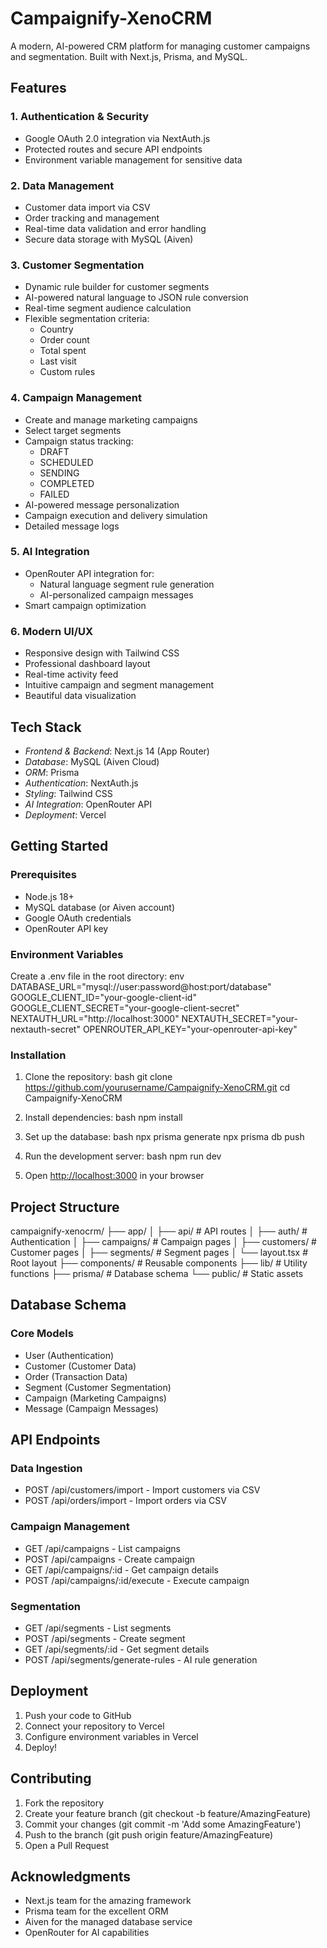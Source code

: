 # Campaignify-XenoCRM

A modern, AI-powered CRM platform for managing customer campaigns and segmentation. Built with Next.js, Prisma, and MySQL.

## Features

### 1. Authentication & Security
- Google OAuth 2.0 integration via NextAuth.js
- Protected routes and secure API endpoints
- Environment variable management for sensitive data

### 2. Data Management
- Customer data import via CSV
- Order tracking and management
- Real-time data validation and error handling
- Secure data storage with MySQL (Aiven)

### 3. Customer Segmentation
- Dynamic rule builder for customer segments
- AI-powered natural language to JSON rule conversion
- Real-time segment audience calculation
- Flexible segmentation criteria:
  - Country
  - Order count
  - Total spent
  - Last visit
  - Custom rules

### 4. Campaign Management
- Create and manage marketing campaigns
- Select target segments
- Campaign status tracking:
  - DRAFT
  - SCHEDULED
  - SENDING
  - COMPLETED
  - FAILED
- AI-powered message personalization
- Campaign execution and delivery simulation
- Detailed message logs

### 5. AI Integration
- OpenRouter API integration for:
  - Natural language segment rule generation
  - AI-personalized campaign messages
- Smart campaign optimization

### 6. Modern UI/UX
- Responsive design with Tailwind CSS
- Professional dashboard layout
- Real-time activity feed
- Intuitive campaign and segment management
- Beautiful data visualization

## Tech Stack

- *Frontend & Backend*: Next.js 14 (App Router)
- *Database*: MySQL (Aiven Cloud)
- *ORM*: Prisma
- *Authentication*: NextAuth.js
- *Styling*: Tailwind CSS
- *AI Integration*: OpenRouter API
- *Deployment*: Vercel

## Getting Started

### Prerequisites
- Node.js 18+
- MySQL database (or Aiven account)
- Google OAuth credentials
- OpenRouter API key

### Environment Variables
Create a .env file in the root directory:
env
DATABASE_URL="mysql://user:password@host:port/database"
GOOGLE_CLIENT_ID="your-google-client-id"
GOOGLE_CLIENT_SECRET="your-google-client-secret"
NEXTAUTH_URL="http://localhost:3000"
NEXTAUTH_SECRET="your-nextauth-secret"
OPENROUTER_API_KEY="your-openrouter-api-key"


### Installation

1. Clone the repository:
bash
git clone https://github.com/yourusername/Campaignify-XenoCRM.git
cd Campaignify-XenoCRM


2. Install dependencies:
bash
npm install


3. Set up the database:
bash
npx prisma generate
npx prisma db push


4. Run the development server:
bash
npm run dev


5. Open [http://localhost:3000](http://localhost:3000) in your browser

## Project Structure


campaignify-xenocrm/
├── app/
│   ├── api/           # API routes
│   ├── auth/          # Authentication
│   ├── campaigns/     # Campaign pages
│   ├── customers/     # Customer pages
│   ├── segments/      # Segment pages
│   └── layout.tsx     # Root layout
├── components/        # Reusable components
├── lib/              # Utility functions
├── prisma/           # Database schema
└── public/           # Static assets


## Database Schema

### Core Models
- User (Authentication)
- Customer (Customer Data)
- Order (Transaction Data)
- Segment (Customer Segmentation)
- Campaign (Marketing Campaigns)
- Message (Campaign Messages)

## API Endpoints

### Data Ingestion
- POST /api/customers/import - Import customers via CSV
- POST /api/orders/import - Import orders via CSV

### Campaign Management
- GET /api/campaigns - List campaigns
- POST /api/campaigns - Create campaign
- GET /api/campaigns/:id - Get campaign details
- POST /api/campaigns/:id/execute - Execute campaign

### Segmentation
- GET /api/segments - List segments
- POST /api/segments - Create segment
- GET /api/segments/:id - Get segment details
- POST /api/segments/generate-rules - AI rule generation

## Deployment

1. Push your code to GitHub
2. Connect your repository to Vercel
3. Configure environment variables in Vercel
4. Deploy!

## Contributing

1. Fork the repository
2. Create your feature branch (git checkout -b feature/AmazingFeature)
3. Commit your changes (git commit -m 'Add some AmazingFeature')
4. Push to the branch (git push origin feature/AmazingFeature)
5. Open a Pull Request

## Acknowledgments

- Next.js team for the amazing framework
- Prisma team for the excellent ORM
- Aiven for the managed database service
- OpenRouter for AI capabilities
